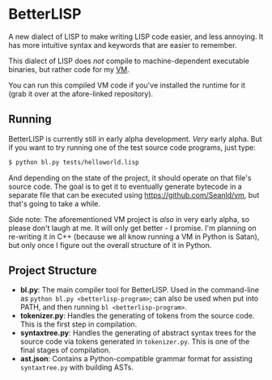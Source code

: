 # BetterLISP

A new dialect of LISP to make writing LISP code easier, and less annoying. It has more intuitive syntax and keywords that are easier to remember.

This dialect of LISP does *not* compile to machine-dependent executable binaries, but rather code for my [VM](https://github.com/Seanld/vm).

You can run this compiled VM code if you've installed the runtime for it (grab it over at the afore-linked repository).

## Running

BetterLISP is currently still in early alpha development. _Very_ early alpha. But if you want to try running one of the test source code programs, just type:

```sh
$ python bl.py tests/helloworld.lisp
```

And depending on the state of the project, it should operate on that file's source code. The goal is to get it to eventually generate bytecode in a separate file that can be executed using https://github.com/Seanld/vm, but that's going to take a while.

Side note: The aforementioned VM project is _also_ in very early alpha, so please don't laugh at me. It will only get better - I promise. I'm planning on re-writing it in C++ (because we all know running a VM in Python is Satan), but only once I figure out the overall structure of it in Python.

## Project Structure

- **bl.py**: The main compiler tool for BetterLISP. Used in the command-line as `python bl.py <betterlisp-program>`; can also be used when put into PATH, and then running `bl <betterlisp-program>`.
- **tokenizer.py**: Handles the generating of tokens from the source code. This is the first step in compilation.
- **syntaxtree.py**: Handles the generating of abstract syntax trees for the source code via tokens generated in `tokenizer.py`. This is one of the final stages of compilation.
- **ast.json**: Contains a Python-compatible grammar format for assisting `syntaxtree.py` with building ASTs.